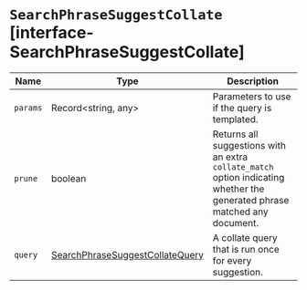# `SearchPhraseSuggestCollate` [interface-SearchPhraseSuggestCollate]

| Name | Type | Description |
| - | - | - |
| `params` | Record<string, any> | Parameters to use if the query is templated. |
| `prune` | boolean | Returns all suggestions with an extra `collate_match` option indicating whether the generated phrase matched any document. |
| `query` | [SearchPhraseSuggestCollateQuery](./SearchPhraseSuggestCollateQuery.md) | A collate query that is run once for every suggestion. |
